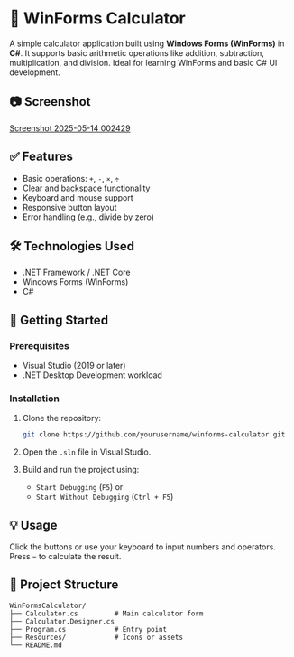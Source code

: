 # 🧮 WinForms Calculator

A simple calculator application built using **Windows Forms (WinForms)** in **C#**. It supports basic arithmetic operations like addition, subtraction, multiplication, and division. Ideal for learning WinForms and basic C# UI development.

## 📷 Screenshot

[Screenshot 2025-05-14 002429](https://github.com/user-attachments/assets/af1bb263-d3e4-4c70-b3cf-7ab77b5718d0)


## ✅ Features

* Basic operations: `+`, `-`, `×`, `÷`
* Clear and backspace functionality
* Keyboard and mouse support
* Responsive button layout
* Error handling (e.g., divide by zero)

## 🛠️ Technologies Used

* .NET Framework / .NET Core
* Windows Forms (WinForms)
* C#

## 🚀 Getting Started

### Prerequisites

* Visual Studio (2019 or later)
* .NET Desktop Development workload

### Installation

1. Clone the repository:

   ```bash
   git clone https://github.com/yourusername/winforms-calculator.git
   ```

2. Open the `.sln` file in Visual Studio.

3. Build and run the project using:

   * `Start Debugging` (`F5`) or
   * `Start Without Debugging` (`Ctrl + F5`)

## 💡 Usage

Click the buttons or use your keyboard to input numbers and operators. Press `=` to calculate the result.

## 📁 Project Structure

```
WinFormsCalculator/
├── Calculator.cs         # Main calculator form
├── Calculator.Designer.cs
├── Program.cs            # Entry point
├── Resources/            # Icons or assets
└── README.md
```

